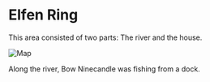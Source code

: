 # Elfen Ring

This area consisted of two parts: The river and the house. 

![Map](/img/elfenring/elfenringmap.jpg)

Along the river, Bow Ninecandle was fishing from a dock.